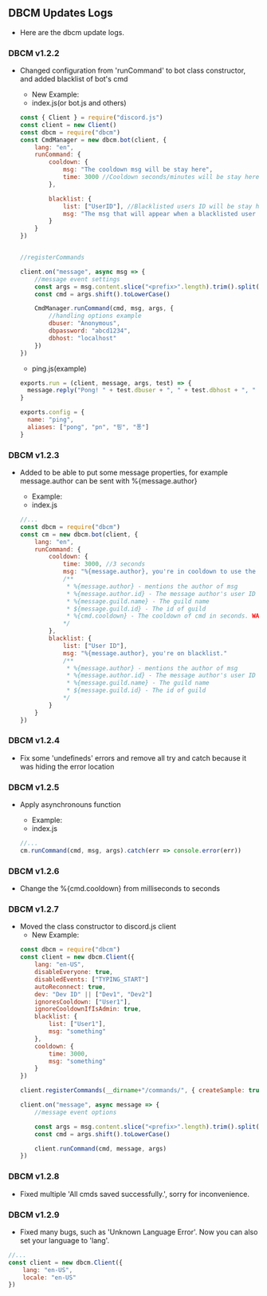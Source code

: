 ## DBCM Updates Logs
- Here are the dbcm update logs.

### DBCM v1.2.2
- Changed configuration from 'runCommand' to bot class constructor, and added blacklist of bot's cmd
  * New Example: 

  - index.js(or bot.js and others)
  ```js
  const { Client } = require("discord.js")
  const client = new Client()
  const dbcm = require("dbcm")
  const CmdManager = new dbcm.bot(client, {
      lang: "en",
      runCommand: {
          cooldown: {
              msg: "The cooldown msg will be stay here",
              time: 3000 //Cooldown seconds/minutes will be stay here
          },

          blacklist: {
              list: ["UserID"], //Blacklisted users ID will be stay here
              msg: "The msg that will appear when a blacklisted user uses the command will be here."
          }
      }
  })


  //registerCommands

  client.on("message", async msg => {
      //message event settings
      const args = msg.content.slice("<prefix>".length).trim().split(/ +/g)
      const cmd = args.shift().toLowerCase()

      CmdManager.runCommand(cmd, msg, args, { 
          //handling options example
          dbuser: "Anonymous",
          dbpassword: "abcd1234",
          dbhost: "localhost"
      })
  })
  ```
  
  - ping.js(example) 
  ```js
  exports.run = (client, message, args, test) => {
    message.reply("Pong! " + test.dbuser + ", " + test.dbhost + ", " + test.dbpassword)
  }

  exports.config = {
    name: "ping",
    aliases: ["pong", "pn", "핑", "퐁"]
  }
  ```


### DBCM v1.2.3
- Added to be able to put some message properties, for example message.author can be sent with %{message.author}
  * Example:

  - index.js
  ```js
  //...
  const dbcm = require("dbcm")
  const cm = new dbcm.bot(client, {
      lang: "en",
      runCommand: {
          cooldown: {
              time: 3000, //3 seconds
              msg: "%{message.author}, you're in cooldown to use the commands."
              /**
               * %{message.author} - mentions the author of msg
               * %{message.author.id} - The message author's user ID
               * %{message.guild.name} - The guild name
               * ${message.guild.id} - The id of guild
               * %{cmd.cooldown} - The cooldown of cmd in seconds. WARNING: That will appear in String type.
              */
          },
          blacklist: {
              list: ["User ID"],
              msg: "%{message.author}, you're on blacklist."
              /**
               * %{message.author} - mentions the author of msg
               * %{message.author.id} - The message author's user ID
               * %{message.guild.name} - The guild name
               * ${message.guild.id} - The id of guild
              */
          }
      }
  })
  ```

### DBCM v1.2.4
- Fix some 'undefineds' errors and remove all try and catch because it was hiding the error location

### DBCM v1.2.5
- Apply asynchronouns function
  * Example:
   
  - index.js
  ```js
  //...
  cm.runCommand(cmd, msg, args).catch(err => console.error(err))
  ```

### DBCM v1.2.6
- Change the %{cmd.cooldown} from milliseconds to seconds

### DBCM v1.2.7
- Moved the class constructor to discord.js client
  * New Example: 
  ```js
  const dbcm = require("dbcm")
  const client = new dbcm.Client({
      lang: "en-US",
      disableEveryone: true,
      disabledEvents: ["TYPING_START"]
      autoReconnect: true,
      dev: "Dev ID" || ["Dev1", "Dev2"]
      ignoresCooldown: ["User1"],
      ignoreCooldownIfIsAdmin: true,
      blacklist: {
          list: ["User1"],
          msg: "something"
      },
      cooldown: {
          time: 3000,
          msg: "something"
      }
  })

  client.registerCommands(__dirname+"/commands/", { createSample: true, jsFilter: true }).catch(err => console.error(err))

  client.on("message", async message => {
      //message event options

      const args = msg.content.slice("<prefix>".length).trim().split(/ +/g)
      const cmd = args.shift().toLowerCase()

      client.runCommand(cmd, message, args)
  })
  ```

### DBCM v1.2.8
- Fixed multiple 'All cmds saved successfully.', sorry for inconvenience.

### DBCM v1.2.9
- Fixed many bugs, such as 'Unknown Language Error'. Now you can also set your language to 'lang'.

 ```js
 //...
 const client = new dbcm.Client({
     lang: "en-US",
     locale: "en-US"
 })
 ```